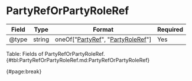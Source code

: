 <!--
    ATTENTION: This file was generated via gradle!
               Do NOT manually edit this file! Any such changes will be overwritten!
-->

# PartyRefOrPartyRoleRef

| Field | Type | Format | Required |
| ------- | ------- | ------- | --- |
| @type | string | oneOf["[PartyRef](#partyref)", "[PartyRoleRef](#partyroleref)"] | Yes |

Table: Fields of PartyRefOrPartyRoleRef. {#tbl:PartyRefOrPartyRoleRef.md:PartyRefOrPartyRoleRef}

{#page:break}
